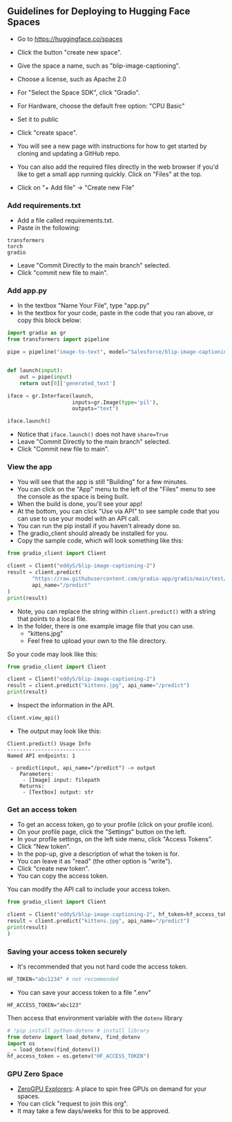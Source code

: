 ## Guidelines for Deploying to Hugging Face Spaces  

- Go to https://huggingface.co/spaces

- Click the button "create new space".

- Give the space a name, such as "blip-image-captioning".

- Choose a license, such as Apache 2.0

- For "Select the Space SDK", click "Gradio".

- For Hardware, choose the default free option: "CPU Basic"

- Set it to public

- Click "create space".

- You will see a new page with instructions for how to get started by cloning and updating a GitHub repo.

- You can also add the required files directly in the web browser if you'd like to get a small app running quickly. Click on "Files" at the top.

- Click on "+ Add file" -> "Create new File"  

### Add requirements.txt  

- Add a file called requirements.txt.
- Paste in the following:

```
transformers
torch
gradio
```
- Leave "Commit Directly to the main branch" selected.
- Click "commit new file to main".  

### Add app.py  

- In the textbox "Name Your File", type "app.py"
- In the textbox for your code, paste in the code that you ran above, or copy this block below:

```Python
import gradio as gr
from transformers import pipeline

pipe = pipeline("image-to-text", model="Salesforce/blip-image-captioning-base")


def launch(input):
    out = pipe(input)
    return out[0]['generated_text']

iface = gr.Interface(launch,
                     inputs=gr.Image(type='pil'),
                     outputs="text")

iface.launch()
```
- Notice that `iface.launch()` does not have `share=True`
- Leave "Commit Directly to the main branch" selected.
- Click "Commit new file to main".  

### View the app  

- You will see that the app is still "Building" for a few minutes.
- You can click on the "App" menu to the left of the "Files" menu to see the console as the space is being built.
- When the build is done, you'll see your app!
- At the bottom, you can click "Use via API" to see sample code that you can use to use your model with an API call.
- You can run the pip install if you haven't already done so.
- The gradio_client should already be installed for you.
- Copy the sample code, which will look something like this:

```Python
from gradio_client import Client

client = Client("eddyS/blip-image-captioning-2")
result = client.predict(
		"https://raw.githubusercontent.com/gradio-app/gradio/main/test/test_files/bus.png",	# filepath  in 'input' Image component
		api_name="/predict"
)
print(result)
```  

- Note, you can replace the string within `client.predict()` with a string that points to a local file.
- In the folder, there is one example image file that you can use.
  - "kittens.jpg"
  - Feel free to upload your own to the file directory.
 
So your code may look like this:
```Python
from gradio_client import Client

client = Client("eddyS/blip-image-captioning-2")
result = client.predict("kittens.jpg", api_name="/predict")
print(result)
```  

- Inspect the information in the API.

```Python
client.view_api()
```
- The output may look like this:


```
Client.predict() Usage Info
---------------------------
Named API endpoints: 1

 - predict(input, api_name="/predict") -> output
    Parameters:
     - [Image] input: filepath 
    Returns:
     - [Textbox] output: str 

```  

### Get an access token
- To get an access token, go to your profile (click on your profile icon).
- On your profile page, click the "Settings" button on the left.
- In your profile settings, on the left side menu, click "Access Tokens".
- Click "New token".
- In the pop-up, give a description of what the token is for.
- You can leave it as "read" (the other option is "write").
- Click "create new token". 
- You can copy the access token.  

You can modify the API call to include your access token.

```Python
from gradio_client import Client

client = Client("eddyS/blip-image-captioning-2", hf_token=hf_access_token)
result = client.predict("kittens.jpg", api_name="/predict")
print(result)
)
```  

### Saving your access token securely
- It's recommended that you not hard code the access token.

```Python
HF_TOKEN="abc1234" # not recommended
```

- You can save your access token to a file ".env"

```
HF_ACCESS_TOKEN="abc123"
```

Then access that environment variable with the `dotenv` library

```Python
# !pip install python-dotenv # install library
from dotenv import load_dotenv, find_dotenv
import os
_ = load_dotenv(find_dotenv())
hf_access_token = os.getenv("HF_ACCESS_TOKEN")
```  

### GPU Zero Space
- [ZeroGPU Explorers](https://huggingface.co/zero-gpu-explorers): A place to spin free GPUs on demand for your spaces.
- You can click "request to join this org".
- It may take a few days/weeks for this to be approved.
